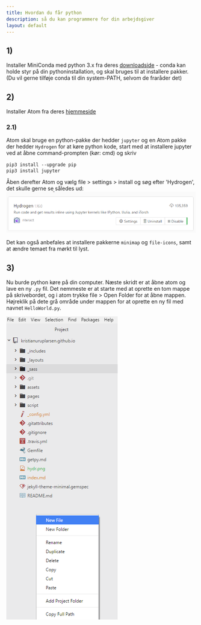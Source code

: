 ```yaml
---
title: Hvordan du får python
description: så du kan programmere for din arbejdsgiver
layout: default
---
```


## 1)
Installer MiniConda med python 3.x fra deres [downloadside](https://conda.io/miniconda.html) - conda kan holde styr på din pythoninstallation, og skal bruges til at installere pakker. (Du vil gerne tilføje conda til din system-PATH, selvom de fraråder det)

## 2)
Installer Atom fra deres [hjemmeside](http://atom.io/)

### 2.1)
Atom skal bruge en python-pakke der hedder `jupyter` og en Atom pakke der hedder `Hydrogen` for at køre python kode, start med at installere jupyter ved at åbne command-prompten (kør: cmd) og skriv

```
pip3 install --upgrade pip
pip3 install jupyter
```

Åben derefter Atom og vælg file > settings > install og søg efter 'Hydrogen', det skulle gerne se således ud:
![](hydr.png)

Det kan også anbefales at installere pakkerne `minimap` og `file-icons`, samt at ændre temaet fra mørkt til lyst.


## 3)
Nu burde python køre på din computer. Næste skridt er at åbne atom og lave en ny `.py` fil. Det nemmeste er at starte med at oprette en tom mappe på skrivebordet, og i atom trykke file > Open Folder for at åbne mappen. Højreklik på dete grå område under mappen for at oprette en ny fil med navnet `HelloWorld.py`.

![](newfile.png)
